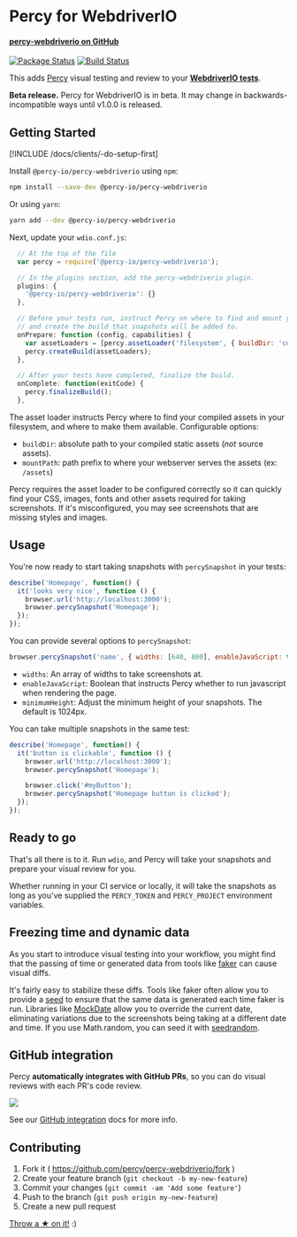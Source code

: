 # Percy for WebdriverIO
#### [percy-webdriverio on GitHub <i class="fa fa-github" aria-hidden="true"></i>](https://github.com/percy/percy-webdriverio)

[![Package Status](https://img.shields.io/npm/v/@percy-io/percy-webdriverio.svg)](https://www.npmjs.com/package/@percy-io/percy-webdriverio)
[![Build Status](https://travis-ci.org/percy/percy-webdriverio.svg?branch=master)](https://travis-ci.org/percy/percy-webdriverio)

This adds [Percy](https://percy.io) visual testing and review to your [**WebdriverIO tests**](http://webdriver.io/).  

<div class="Alert Alert--warning">
  <b>Beta release.</b> Percy for WebdriverIO is in beta. It may change in backwards-incompatible ways until v1.0.0 is released.
</div>

## Getting Started

[!INCLUDE /docs/clients/-do-setup-first]

Install `@percy-io/percy-webdriverio` using `npm`:

```sh
npm install --save-dev @percy-io/percy-webdriverio
```

Or using `yarn`:

```sh
yarn add --dev @percy-io/percy-webdriverio
```

Next, update your `wdio.conf.js`:
```js
  // At the top of the file
  var percy = require('@percy-io/percy-webdriverio');

  // In the plugins section, add the percy-webdriverio plugin.
  plugins: {
    '@percy-io/percy-webdriverio': {}
  },

  // Before your tests run, instruct Percy on where to find and mount your assets,
  // and create the build that snapshots will be added to.
  onPrepare: function (config, capabilities) {
    var assetLoaders = [percy.assetLoader('filesystem', { buildDir: 'compiled-assets-dir', mountPath: '/assets' })];
    percy.createBuild(assetLoaders);
  },

  // After your tests have completed, finalize the build.
  onComplete: function(exitCode) {
    percy.finalizeBuild();
  },
```

The asset loader instructs Percy where to find your compiled assets in your filesystem, and where
to make them available. Configurable options:

* `buildDir`: absolute path to your compiled static assets (_not_ source assets).
* `mountPath`: path prefix to where your webserver serves the assets (ex: `/assets`)

Percy requires the asset loader to be configured correctly so it can quickly find your CSS, images, fonts and other assets required for taking screenshots. If it's misconfigured, you may see screenshots that are missing styles and images.

## Usage

You're now ready to start taking snapshots with `percySnapshot` in your tests:

```js
describe('Homepage', function() {
  it('looks very nice', function () {
    browser.url('http://localhost:3000');
    browser.percySnapshot('Homepage');
  });
});
```

You can provide several options to `percySnapshot`:

```js
browser.percySnapshot('name', { widths: [640, 800], enableJavaScript: true, minimumHeight: 400 });
```
* `widths`: An array of widths to take screenshots at.
* `enableJavaScript`: Boolean that instructs Percy whether to run javascript when rendering the page.
* `minimumHeight`: Adjust the minimum height of your snapshots. The default is 1024px.

You can take multiple snapshots in the same test:

```js
describe('Homepage', function() {
  it('button is clickable', function () {
    browser.url('http://localhost:3000');
    browser.percySnapshot('Homepage');

    browser.click('#myButton');
    browser.percySnapshot('Homepage button is clicked');
  });
});
```


## Ready to go
That's all there is to it.  Run `wdio`, and Percy will take your snapshots and prepare your visual
review for you.

Whether running in your CI service or locally, it will take the snapshots as long as you've supplied the `PERCY_TOKEN` and `PERCY_PROJECT` environment variables.

## Freezing time and dynamic data

As you start to introduce visual testing into your workflow, you might find that the passing of time or generated data from tools like [faker](https://github.com/marak/Faker.js/) can cause visual diffs.

It's fairly easy to stabilize these diffs. Tools like faker often allow you to provide a [seed](https://github.com/marak/Faker.js/#setting-a-randomness-seed) to ensure that the same data is generated each time faker is run. Libraries like [MockDate](https://github.com/boblauer/MockDate) allow you to override the current date, eliminating variations due to the screenshots being taking at a different date and time. If you use Math.random, you can seed it with [seedrandom](https://github.com/davidbau/seedrandom).


## GitHub integration

Percy **automatically integrates with GitHub PRs**, so you can do visual reviews with each PR's code review.

![](https://cloud.githubusercontent.com/assets/75300/13929974/13750b2c-ef5a-11e5-9a87-3ad3b335cc0d.png)

See our [GitHub integration](/docs/integrations/github) docs for more info.


## Contributing

1. Fork it ( https://github.com/percy/percy-webdriverio/fork )
2. Create your feature branch (`git checkout -b my-new-feature`)
3. Commit your changes (`git commit -am 'Add some feature'`)
4. Push to the branch (`git push origin my-new-feature`)
5. Create a new pull request

[Throw a ★ on it!](https://github.com/percy/percy-webdriverio) :)

